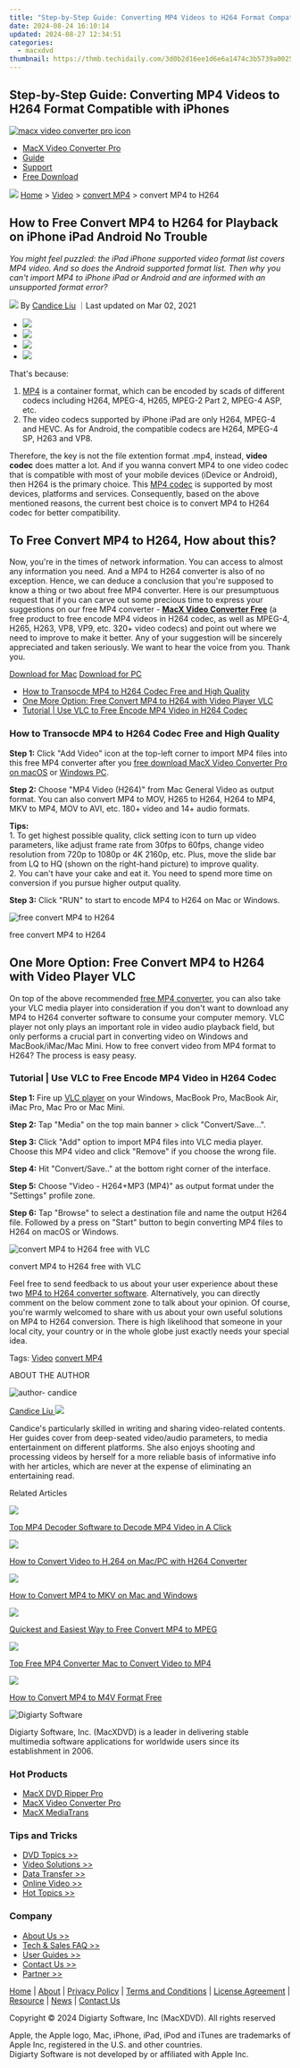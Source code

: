 ```yaml
---
title: "Step-by-Step Guide: Converting MP4 Videos to H264 Format Compatible with iPhones"
date: 2024-08-24 16:10:14
updated: 2024-08-27 12:34:51
categories:
  - macxdvd
thumbnail: https://thmb.techidaily.com/3d0b2d16ee1d6e6a1474c3b5739a00253bf279f4294e6c37548bb9b82e10821e.jpg
---
```


## Step-by-Step Guide: Converting MP4 Videos to H264 Format Compatible with iPhones

[![macx video converter pro icon](https://www.macxdvd.com/mac-video-converter-pro/../image-style/new-seo/icon11.png)](https://tools.techidaily.com/macxdvd/products/)

* [MacX Video Converter Pro](https://tools.techidaily.com/macxdvd/products/)
* [Guide](https://tools.techidaily.com/macxdvd/products/)
* [Support](https://tools.techidaily.com/macxdvd/products/)
* [Free Download](https://tools.techidaily.com/macxdvd/products/)



![](https://www.macxdvd.com/mac-video-converter-pro/../image-style/new-seo/icon7.png) [Home](https://tools.techidaily.com/macxdvd/products/) \> [Video](https://tools.techidaily.com/macxdvd/products/) \> [convert MP4](https://tools.techidaily.com/macxdvd/products/) \> convert MP4 to H264

## How to Free Convert MP4 to H264 for Playback on iPhone iPad Android No Trouble



_You might feel puzzled: the iPad iPhone supported video format list covers MP4 video. And so does the Android supported format list. Then why you can't import MP4 to iPhone iPad or Android and are informed with an unsupported format error?_ 

![](https://www.macxdvd.com/mac-video-converter-pro/../image-style/new-seo/icon6.png) By [Candice Liu](https://tools.techidaily.com/macxdvd/products/) ｜Last updated on Mar 02, 2021

* [![](https://www.macxdvd.com/mac-video-converter-pro/../image-style/new-seo/share-fa.jpg)](https://www.facebook.com/sharer/sharer.php?u=https://www.macxdvd.com/mac-video-converter-pro/convert-mp4-to-h264-free.htm)
* [![](https://www.macxdvd.com/mac-video-converter-pro/../image-style/new-seo/share-tw.jpg)](https://twitter.com/intent/tweet?url=https://www.macxdvd.com/mac-video-converter-pro/convert-mp4-to-h264-free.htm)
* [![](https://www.macxdvd.com/mac-video-converter-pro/../image-style/new-seo/share-email.jpg)](https://www.macxdvd.com/mac-video-converter-pro/mailto:info@example.com?&subject=&body=https://www.macxdvd.com/mac-video-converter-pro/convert-mp4-to-h264-free.htm)
* [![](https://www.macxdvd.com/mac-video-converter-pro/../image-style/new-seo/share-in.jpg)](https://www.linkedin.com/shareArticle?mini=true&url=https://www.macxdvd.com/mac-video-converter-pro/convert-mp4-to-h264-free.htm&title=&summary=https://www.macxdvd.com/mac-video-converter-pro/convert-mp4-to-h264-free.htm&source=)

That's because:

1. [MP4](https://tools.techidaily.com/macxdvd/products/) is a container format, which can be encoded by scads of different codecs including H264, MPEG-4, H265, MPEG-2 Part 2, MPEG-4 ASP, etc.
2. The video codecs supported by iPhone iPad are only H264, MPEG-4 and HEVC. As for Android, the compatible codecs are H264, MPEG-4 SP, H263 and VP8.

Therefore, the key is not the file extention format .mp4, instead, **video codec** does matter a lot. And if you wanna convert MP4 to one video codec that is compatible with most of your mobile devices (iDevice or Android), then H264 is the primary choice. This [MP4 codec](https://tools.techidaily.com/macxdvd/products/) is supported by most devices, platforms and services. Consequently, based on the above mentioned reasons, the current best choice is to convert MP4 to H264 codec for better compatibility.

## To Free Convert MP4 to H264, How about this?

Now, you're in the times of network information. You can access to almost any information you need. And a MP4 to H264 converter is also of no exception. Hence, we can deduce a conclusion that you're supposed to know a thing or two about free MP4 converter. Here is our presumptuous request that if you can carve out some precious time to express your suggestions on our free MP4 converter - [**MacX Video Converter Free**](https://tools.techidaily.com/macxdvd/products/) (a free product to free encode MP4 videos in H264 codec, as well as MPEG-4, H265, H263, VP8, VP9, etc. 320+ video codecs) and point out where we need to improve to make it better. Any of your suggestion will be sincerely appreciated and taken seriously. We want to hear the voice from you. Thank you.

[Download for Mac](https://tools.techidaily.com/macxdvd/products/) [Download for PC](https://tools.techidaily.com/macxdvd/products/) 

* [How to Transocde MP4 to H264 Codec Free and High Quality](https://tools.techidaily.com/macxdvd/products/)
* [One More Option: Free Convert MP4 to H264 with Video Player VLC](https://tools.techidaily.com/macxdvd/products/)
* [Tutorial | Use VLC to Free Encode MP4 Video in H264 Codec](https://tools.techidaily.com/macxdvd/products/)

### How to Transocde MP4 to H264 Codec Free and High Quality

**Step 1:** Click "Add Video" icon at the top-left corner to import MP4 files into this free MP4 converter after you [free download MacX Video Converter Pro on macOS](https://tools.techidaily.com/macxdvd/products/) or [Windows PC](https://tools.techidaily.com/macxdvd/products/).

**Step 2:** Choose "MP4 Video (H264)" from Mac General Video as output format. You can also convert MP4 to MOV, H265 to H264, H264 to MP4, MKV to MP4, MOV to AVI, etc. 180+ video and 14+ audio formats.

**Tips:**   
1\. To get highest possible quality, click setting icon to turn up video parameters, like adjust frame rate from 30fps to 60fps, change video resolution from 720p to 1080p or 4K 2160p, etc. Plus, move the slide bar from LQ to HQ (shown on the right-hand picture) to improve quality.  
2\. You can't have your cake and eat it. You need to spend more time on conversion if you pursue higher output quality. 

**Step 3:** Click "RUN" to start to encode MP4 to H264 on Mac or Windows. 

![free convert MP4 to H264](https://www.macxdvd.com/mac-video-converter-pro/../mac-dvd-video-converter-how-to/article-image/mvcfe-output-mp4.jpg) 

free convert MP4 to H264

## One More Option: Free Convert MP4 to H264 with Video Player VLC

On top of the above recommended [free MP4 converter](https://tools.techidaily.com/macxdvd/products/), you can also take your VLC media player into consideration if you don't want to download any MP4 to H264 converter software to consume your computer memory. VLC player not only plays an important role in video audio playback field, but only performs a crucial part in converting video on Windows and MacBook/iMac/Mac Mini. How to free convert video from MP4 format to H264? The process is easy peasy.

### Tutorial | Use VLC to Free Encode MP4 Video in H264 Codec

**Step 1:** Fire up [VLC player](https://www.videolan.org/vlc/index.html) on your Windows, MacBook Pro, MacBook Air, iMac Pro, Mac Pro or Mac Mini.

**Step 2:** Tap "Media" on the top main banner > click "Convert/Save...".

**Step 3:** Click "Add" option to import MP4 files into VLC media player. Choose this MP4 video and click "Remove" if you choose the wrong file.

**Step 4:** Hit "Convert/Save.." at the bottom right corner of the interface. 

**Step 5:** Choose "Video - H264+MP3 (MP4)" as output format under the "Settings" profile zone. 

**Step 6:** Tap "Browse" to select a destination file and name the output H264 file. Followed by a press on "Start" button to begin converting MP4 files to H264 on macOS or Windows. 

![convert MP4 to H264 free with VLC](https://www.macxdvd.com/mac-video-converter-pro/step-image/vlc-mp4-to-h264.jpg) 

convert MP4 to H264 free with VLC

Feel free to send feedback to us about your user experience about these two [MP4 to H264 converter software](http://www.freemake.com/how%5Fto/how%5Fto%5Fconvert%5Fvideo%5Fto%5Fh.264). Alternatively, you can directly comment on the below comment zone to talk about your opinion. Of course, you're warmly welcomed to share with us about your own useful solutions on MP4 to H264 conversion. There is high likelihood that someone in your local city, your country or in the whole globe just exactly needs your special idea. 

Tags: [Video](https://tools.techidaily.com/macxdvd/products/) [convert MP4](https://tools.techidaily.com/macxdvd/products/) 

ABOUT THE AUTHOR

![author- candice](https://www.macxdvd.com/mac-video-converter-pro/../image-style/new-seo/candice.png) 

[Candice Liu ![](https://www.macxdvd.com/mac-video-converter-pro/../image-style/new-seo/share-in1.jpg)](https://www.linkedin.com/in/candice-liu-444483a3/) 

Candice's particularly skilled in writing and sharing video-related contents. Her guides cover from deep-seated video/audio parameters, to media entertainment on different platforms. She also enjoys shooting and processing videos by herself for a more reliable basis of informative info with her articles, which are never at the expense of eliminating an entertaining read.



Related Articles

![](https://www.macxdvd.com/mac-video-converter-pro/../image-style/new-seo/pic7.jpg)

[Top MP4 Decoder Software to Decode MP4 Video in A Click](https://tools.techidaily.com/macxdvd/products/) 

![](https://www.macxdvd.com/mac-video-converter-pro/../image-style/new-seo/pic6.jpg)

[How to Convert Video to H.264 on Mac/PC with H264 Converter](https://tools.techidaily.com/macxdvd/products/) 

![](https://www.macxdvd.com/mac-video-converter-pro/../image-style/new-seo/pic5.jpg)

[How to Convert MP4 to MKV on Mac and Windows](https://tools.techidaily.com/macxdvd/products/) 

![](https://www.macxdvd.com/mac-video-converter-pro/../image-style/new-seo/pic4.jpg)

[Quickest and Easiest Way to Free Convert MP4 to MPEG](https://tools.techidaily.com/macxdvd/products/) 

![](https://www.macxdvd.com/mac-video-converter-pro/../image-style/new-seo/pic3.jpg)

[Top Free MP4 Converter Mac to Convert Video to MP4](https://tools.techidaily.com/macxdvd/products/) 

![](https://www.macxdvd.com/mac-video-converter-pro/../image-style/new-seo/pic2.jpg)

[How to Convert MP4 to M4V Format Free](https://tools.techidaily.com/macxdvd/products/) 



![Digiarty Software](https://www.macxdvd.com/mac-video-converter-pro/../icon/logo.png) 

Digiarty Software, Inc. (MacXDVD) is a leader in delivering stable multimedia software applications for worldwide users since its establishment in 2006.

### Hot Products

* [MacX DVD Ripper Pro](https://tools.techidaily.com/macxdvd/products/)
* [MacX Video Converter Pro](https://tools.techidaily.com/macxdvd/products/)
* [MacX MediaTrans](https://tools.techidaily.com/macxdvd/products/)

### Tips and Tricks

* [DVD Topics >>](https://tools.techidaily.com/macxdvd/products/)
* [Video Solutions >>](https://tools.techidaily.com/macxdvd/products/)
* [Data Transfer >>](https://tools.techidaily.com/macxdvd/products/)
* [Online Video >>](https://tools.techidaily.com/macxdvd/products/)
* [Hot Topics >>](https://tools.techidaily.com/macxdvd/products/)

### Company

* [About Us >>](https://tools.techidaily.com/macxdvd/products/)
* [Tech & Sales FAQ >>](https://tools.techidaily.com/macxdvd/products/)
* [User Guides >>](https://tools.techidaily.com/macxdvd/products/)
* [Contact Us >>](https://tools.techidaily.com/macxdvd/products/)
* [Partner >>](https://tools.techidaily.com/macxdvd/products/)



[Home](https://tools.techidaily.com/macxdvd/products/) | [About](https://tools.techidaily.com/macxdvd/products/) | [Privacy Policy](https://tools.techidaily.com/macxdvd/products/) | [Terms and Conditions](https://tools.techidaily.com/macxdvd/products/) | [License Agreement](https://tools.techidaily.com/macxdvd/products/) | [Resource](https://tools.techidaily.com/macxdvd/products/) | [News](https://tools.techidaily.com/macxdvd/products/) | [Contact Us](https://tools.techidaily.com/macxdvd/products/)

Copyright © 2024 Digiarty Software, Inc (MacXDVD). All rights reserved

Apple, the Apple logo, Mac, iPhone, iPad, iPod and iTunes are trademarks of Apple Inc, registered in the U.S. and other countries.  
Digiarty Software is not developed by or affiliated with Apple Inc.

<ins class="adsbygoogle"
     style="display:block"
     data-ad-format="autorelaxed"
     data-ad-client="ca-pub-7571918770474297"
     data-ad-slot="1223367746"></ins>



<ins class="adsbygoogle"
     style="display:block"
     data-ad-client="ca-pub-7571918770474297"
     data-ad-slot="8358498916"
     data-ad-format="auto"
     data-full-width-responsive="true"></ins>
